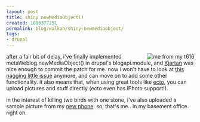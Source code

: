 ```yaml
---
layout: post
title: shiny newMediaObject()
created: 1086377251
permalink: blog/walkah/shiny-newmediaobject/
tags:
- drupal
---
```

<img src="http://walkah.net/files/first_phone.jpg" alt="me from my t616" align="right" />after a fair bit of delay, i've finally implemented metaWeblog.newMediaObject() in drupal's blogapi.module, and <a href="http://www.natrak.net/">Kjartan</a> was nice enough to commit the patch for me. now i won't have to look at <a href="http://drupal.org/node/view/4878">this nagging little issue</a> anymore, and can move on to add some other functionality. it also means that, when using great tools like <a href="http://ecto.kung-foo.tv/">ecto</a>, you can upload pictures and stuff directly (ecto even has iPhoto support!).

in the interest of killing two birds with one stone, i've also uploaded a sample picture from my <a href="http://walkah.net/node/view/69">new phone</a>. so, that's me.. in my basement office. right on.
